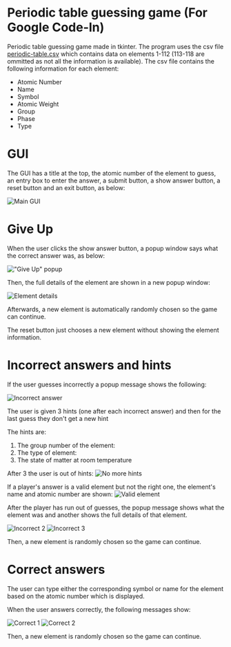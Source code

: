 # Periodic table guessing game (For Google Code-In)

Periodic table guessing game made in tkinter. The program uses the csv file [periodic-table.csv](./periodic-table.csv) which contains data on elements 1-112 (113-118 are ommitted as not all the information is available). The csv file contains the following information for each element:

* Atomic Number
* Name
* Symbol
* Atomic Weight
* Group
* Phase
* Type

# GUI

The GUI has a title at the top, the atomic number of the element to guess, an entry box to enter the answer, a submit button, a show answer button, a reset button and an exit button, as below:

![Main GUI](./images/gui.png)

# Give Up

When the user clicks the show answer button, a popup window says what the correct answer was, as below:

!["Give Up" popup](./images/give-up1.png)

Then, the full details of the element are shown in a new popup window:

![Element details](./images/give-up2.png)

Afterwards, a new element is automatically randomly chosen so the game can continue.

The reset button just chooses a new element without showing the element information.

# Incorrect answers and hints

If the user guesses incorrectly a popup message shows the following:

![Incorrect answer](./images/incorrect.png)

The user is given 3 hints (one after each incorrect answer) and then for the last guess they don't get a new hint

The hints are:

1. The group number of the element:
2. The type of element:
3. The state of matter at room temperature

After 3 the user is out of hints:
![No more hints](./images/no-hints.png)

If a player's answer is a valid element but not the right one, the element's name and atomic number are shown:
![Valid element](./images/valid-element.png)


After the player has run out of guesses, the popup message shows what the element was and another shows the full details of that element.

![Incorrect 2](./images/incorrect2.png)
![Incorrect 3](./images/incorrect3.png)

Then, a new element is randomly chosen so the game can continue.

# Correct answers

The user can type either the corresponding symbol or name for the element based on the atomic number which is displayed.

When the user answers correctly, the following messages show:

![Correct 1](./images/correct1.png)
![Correct 2](./images/correct2.png)

Then, a new element is randomly chosen so the game can continue.